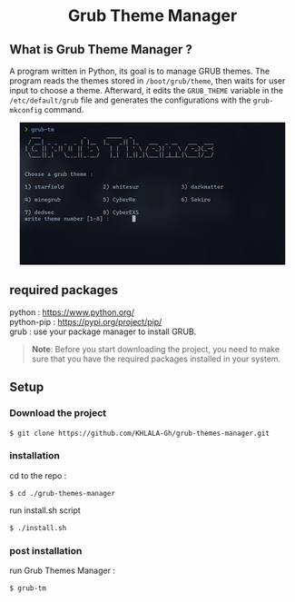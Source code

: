 <h1 align="center">Grub Theme Manager</h1>

## What is Grub Theme Manager ?
A program written in Python, its goal is to manage GRUB themes.
The program reads the themes stored in `/boot/grub/theme`, then waits for user input to choose a theme. Afterward, it edits the `GRUB_THEME` variable in the `/etc/default/grub` file and generates the configurations with the `grub-mkconfig` command.
<center>
<img src="./imgs/gtm.png" />
</center>

## required packages

python : https://www.python.org/ <br>
python-pip : https://pypi.org/project/pip/ <br>
grub : use your package manager to install GRUB. <br>

> **Note**: Before you start downloading the project, you need to make sure that you have the required packages installed in your system.


## Setup
### Download the project
```
$ git clone https://github.com/KHLALA-Gh/grub-themes-manager.git
```
### installation
cd to the repo :
```
$ cd ./grub-themes-manager
```
run install.sh script
```
$ ./install.sh
```
### post installation
run Grub Themes Manager :
```
$ grub-tm
```